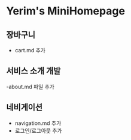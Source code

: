 # Yerim's MiniHomepage

## 장바구니

- cart.md 추가

## 서비스 소개 개발

-about.md 파일 추가

## 네비게이션

- navigation.md 추가
- 로그인/로그아웃 추가
